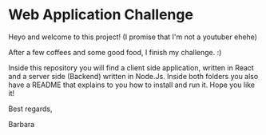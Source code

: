 # Web Application Challenge
Heyo and welcome to this project! (I promise that I'm not a youtuber ehehe)

After a few coffees and some good food, I finish my challenge. :) 

Inside this repository you will find a client side application, written in React and a server side (Backend) written in Node.Js.
Inside both folders you also have a README that explains to you how to install and run it.
Hope you like it!


Best regards,

Barbara

